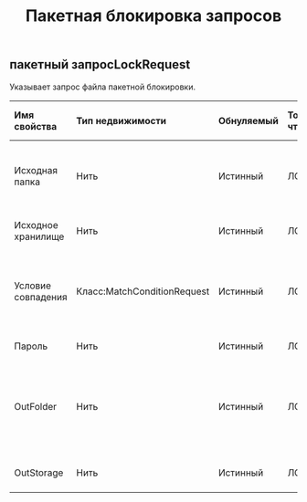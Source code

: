 ﻿---
title: Пакетная блокировка запросов
second_title: Aspose.Cells Cloud Documen
type: docs
url: /ru/specification/model/batchlockrequest/
description: "Aspose.Cells Спецификация облачной модели: BatchLockRequest. Легко обрабатывайте Excel и другие документы электронных таблиц с помощью таких функций, как открытие, создание, редактирование, разделение, слияние, сравнение и преобразование."
weight: 50
---
## **пакетный запросLockRequest**

 Указывает запрос файла пакетной блокировки.

| Имя свойства| Тип недвижимости| Обнуляемый| Только чтение| Значение по умолчанию| Описание|
|:- |:- |:- |:- |:- |:- |
| Исходная папка| Нить| Истинный| ЛОЖЬ|| В каталоге хранятся файлы, которые необходимо преобразовать в формат.|
| Исходное хранилище| Нить| Истинный| ЛОЖЬ|| Aspose Имя облачного хранилища|
| Условие совпадения| Класс:MatchConditionRequest| Истинный| ЛОЖЬ|| Указывает условие соответствия, которое необходимо обработать для имени файла.|
| Пароль| Нить| Истинный| ЛОЖЬ|| Заблокировать файл паролем|
| OutFolder| Нить| Истинный| ЛОЖЬ|| Каталог, в котором хранятся файлы, преобразование формата которых прошло успешно.|
| OutStorage| Нить| Истинный| ЛОЖЬ|| Aspose Имя облачного хранилища|

